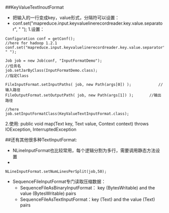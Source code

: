 ##KeyValueTextInoutFormat
- 把输入的一行变成key，value形式，分隔符可以设置：
- conf.set("mapreduce.input.keyvaluelinerecordreader.key.value.separator", " ");
1.设置：

```
Configuration conf = getConf();
//here for hadoop 1.2.1
conf.set("mapreduce.input.keyvaluelinerecordreader.key.value.separator", " ");

Job job = new Job(conf, "InputFormatDemo");								//任务名
job.setJarByClass(InputFormatDemo.class);								//指定Class

FileInputFormat.setInputPaths( job, new Path(args[0]) );			//输入路径
FileOutputFormat.setOutputPath( job, new Path(args[1]) );		//输出路径

//here
job.setInputFormatClass(KeyValueTextInputFormat.class);
```

2.使用:
public void map(Text key, Text value, Context context) throws IOException, InterruptedException

##还有其他很多种TextInputFormat:
- NLineInputFormat也比较常用，每个逻辑分割为多行，需要调用静态方法设置
- 
```
NLineInputFormat.setNumLinesPerSplit(job,50);
```

- SequenceFileInputFormat专门读取压缩数据：
  - SequenceFileAsBinaryInputFormat： key (BytesWritable) and the value (BytesWritable) pairs
  - SequenceFileAsTextInputFormat：key (Text) and the value (Text) pairs

